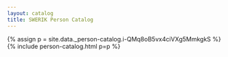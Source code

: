 ```yaml
---
layout: catalog
title: SWERIK Person Catalog
---
```

{% assign p = site.data._person-catalog.i-QMq8oB5vx4ciVXg5MmkgkS %}
{% include person-catalog.html p=p %}

